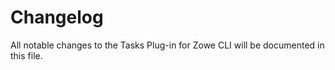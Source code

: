 # Changelog

All notable changes to the Tasks Plug-in for Zowe CLI will be documented in this file.

